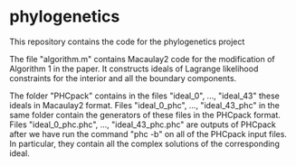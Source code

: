 # phylogenetics
This repository contains the code for the phylogenetics project

The file "algorithm.m" contains Macaulay2 code for the modification of Algorithm 1 in the paper. It constructs ideals of Lagrange likelihood constraints for the interior and all the boundary components.

The folder "PHCpack" contains in the files "ideal_0", ..., "ideal_43" these ideals in Macaulay2 format. Files "ideal_0_phc", ..., "ideal_43_phc" in the same folder contain the generators of these files in the PHCpack format. Files "ideal_0_phc.phc", ..., "ideal_43_phc.phc" are outputs of PHCpack after we have run the command "phc -b" on all of the PHCpack input files. In particular, they contain all the complex solutions of the corresponding ideal.
